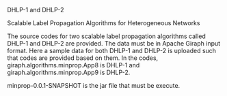 DHLP-1 and DHLP-2

Scalable Label Propagation Algorithms for Heterogeneous Networks

The source codes for two scalable label propagation algorithms called DHLP-1 and DHLP-2 are provided.
The data must be in Apache Giraph input format. Here a sample data for both DHLP-1 and DHLP-2 is uploaded such that codes are provided based on them. In the codes, giraph.algorithms.minprop.App8 is DHLP-1 and giraph.algorithms.minprop.App9 is DHLP-2.

minprop-0.0.1-SNAPSHOT is the jar file that must be execute.
